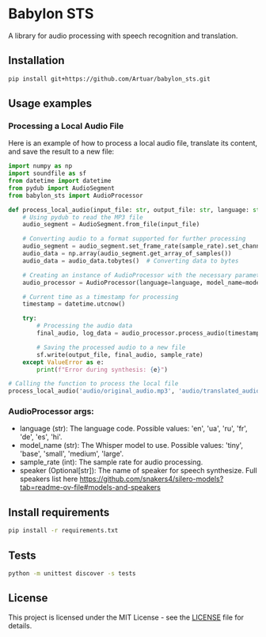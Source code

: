 # Babylon STS

A library for audio processing with speech recognition and translation.

## Installation

```bash
pip install git+https://github.com/Artuar/babylon_sts.git
```

## Usage examples

### Processing a Local Audio File

Here is an example of how to process a local audio file, translate its content, and save the result to a new file:

```python
import numpy as np
import soundfile as sf
from datetime import datetime
from pydub import AudioSegment
from babylon_sts import AudioProcessor

def process_local_audio(input_file: str, output_file: str, language: str = 'ru', model_name: str = 'small', sample_rate: int = 24000):
    # Using pydub to read the MP3 file
    audio_segment = AudioSegment.from_file(input_file)

    # Converting audio to a format supported for further processing
    audio_segment = audio_segment.set_frame_rate(sample_rate).set_channels(1)
    audio_data = np.array(audio_segment.get_array_of_samples())
    audio_data = audio_data.tobytes()  # Converting data to bytes

    # Creating an instance of AudioProcessor with the necessary parameters
    audio_processor = AudioProcessor(language=language, model_name=model_name, sample_rate=sample_rate)

    # Current time as a timestamp for processing
    timestamp = datetime.utcnow()

    try:
        # Processing the audio data
        final_audio, log_data = audio_processor.process_audio(timestamp, audio_data)

        # Saving the processed audio to a new file
        sf.write(output_file, final_audio, sample_rate)
    except ValueError as e:
        print(f"Error during synthesis: {e}")

# Calling the function to process the local file
process_local_audio('audio/original_audio.mp3', 'audio/translated_audio.wav')

```

### AudioProcessor args:
- language (str): The language code. Possible values: 'en', 'ua', 'ru', 'fr', 'de', 'es', 'hi'.
- model_name (str): The Whisper model to use. Possible values: 'tiny', 'base', 'small', 'medium', 'large'.
- sample_rate (int): The sample rate for audio processing.
- speaker (Optional[str]): The name of speaker for speech synthesize. Full speakers list here https://github.com/snakers4/silero-models?tab=readme-ov-file#models-and-speakers


## Install requirements

```bash
pip install -r requirements.txt
```

## Tests

```bash
python -m unittest discover -s tests
```

## License

This project is licensed under the MIT License - see the [LICENSE](LICENSE) file for details.